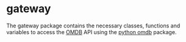 # gateway

The gateway package contains the necessary classes, functions and variables
to access the [OMDB](https://www.omdbapi.com/) API using the
[python omdb](https://pypi.org/project/omdb/) package.